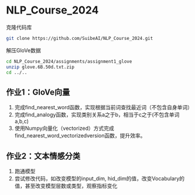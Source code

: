 # NLP_Course_2024
克隆代码库
```bash
git clone https://github.com/SuibeAI/NLP_Course_2024.git
```
解压GloVe数据
```bash
cd NLP_Course_2024/assignments/assignment1_glove 
unzip glove.6B.50d.txt.zip 
cd ../..
```

## 作业1：GloVe向量
1. 完成find_nearest_word函数，实现根据当前词查找最近词（不包含自身单词）
2. 完成find_analogy函数，实现类别关系a之于b，相当于c之于(不包含单词a,b,c) 
3. 使用Numpy向量化（vectorized）方式完成find_nearest_word_vectorizedversion函数，提升效率。


## 作业2：文本情感分类
1. 跑通模型
2. 尝试修改代码，如改变模型的input_dim, hid_dim的值，改变Vocabulary的值，甚至改变模型层数或类型，观察指标变化



